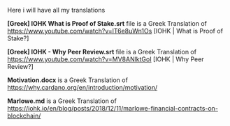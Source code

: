 Here i will have all my translations

**[Greek] IOHK What is Proof of Stake.srt** file is a Greek Translation of https://www.youtube.com/watch?v=lT6e8uWn1Os [IOHK | What is Proof of Stake?]

**[Greek] IOHK - Why Peer Review.srt** file is a Greek Translation of https://www.youtube.com/watch?v=MV8ANlktGoI [IOHK | Why Peer Review?]

**Motivation.docx** is a Greek Translation of https://why.cardano.org/en/introduction/motivation/

**Marlowe.md** is a Greek Translation of https://iohk.io/en/blog/posts/2018/12/11/marlowe-financial-contracts-on-blockchain/
